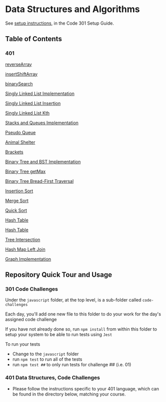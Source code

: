 # Data Structures and Algorithms

See [setup instructions](https://codefellows.github.io/setup-guide/code-301/3-code-challenges), in the Code 301 Setup Guide.

## Table of Contents

### 401

[reverseArray](java/reverseArray)

[insertShiftArray](java/insertShiftArray)

[binarySearch](java/binarysearch)

[Singly Linked List Implementation](java/datastructures/Singly-Linked-List-README.md)

[Singly Linked List Insertion](java/datastructures/Linked-List-Insertions-README.md)

[Singly Linked List Kth](java/datastructures/Singly-Linked-List-kth-README.md)

[Stacks and Queues Implementation](java/datastructures/Stacks-and-Queues-README.md)

[Pseudo Queue](java/datastructures/Stacks-Queue-Pseudo-README.md)

[Animal Shelter](java/datastructures/Stacks-Queue-Animal-Shelter-README.md)

[Brackets](java/datastructures/Stacks-Queue-Brackets-README.md)

[Binary Tree and BST Implementation](java/datastructures/Trees-README.md)

[Binary Tree getMax](java/datastructures/Trees-Max-README.md)

[Binary Tree Bread-First Traversal](java/datastructures/Trees-Breadth-First-README.md)

[Insertion Sort](java/sorting/insertion/README.md)

[Merge Sort](java/sorting/merge/README.md)

[Quick Sort](java/sorting/quick/README.md)

[Hash Table](java/datastructures/Hash-Table-README.md)

[Hash Table](java/datastructures/Hash-Table-README.md)

[Tree Intersection](java/datastructures/Tree-Intersection-README.md)

[Hash Map Left Join](java/datastructures/HashMap-Left-Join-README.md)

[Graph Implementation](java/datastructures/Graph-README.md)

## Repository Quick Tour and Usage

### 301 Code Challenges

Under the `javascript` folder, at the top level, is a sub-folder called `code-challenges`

Each day, you'll add one new file to this folder to do your work for the day's assigned code challenge

If you have not already done so, run `npm install` from within this folder to setup your system to be able to run tests using `Jest`

To run your tests

- Change to the `javascript` folder
- run `npm test` to run all of the tests
- run `npm test ##` to only run tests for challenge ## (i.e. 01)

### 401 Data Structures, Code Challenges

- Please follow the instructions specific to your 401 language, which can be found in the directory below, matching your course.
